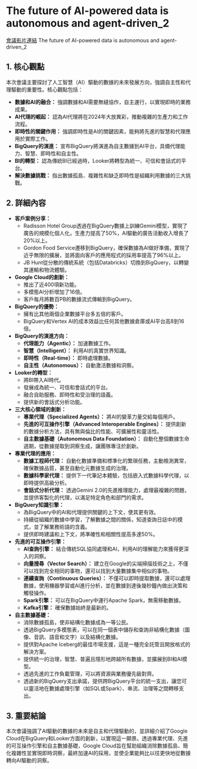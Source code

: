 # The future of AI-powered data is autonomous and agent-driven_2
[會議影片連結]()
The future of AI-powered data is autonomous and agent-driven_2

## 1. 核心觀點

本次會議主要探討了人工智慧（AI）驅動的數據的未來發展方向，強調自主性和代理驅動的重要性。核心觀點包括：

*   **數據和AI的融合：** 強調數據和AI需要無縫協作，自主運行，以實現即時的業務成果。
*   **AI代理的崛起：** 認為AI代理將在2024年大放異彩，推動複雜的生產力和工作流程。
*   **即時性的關鍵作用：** 強調即時性是AI的關鍵因素，能夠將先進的智慧和代理應用於實際工作。
*   **BigQuery的演進：** 宣布BigQuery將演進為自主數據到AI平台，具備代理能力、智慧、即時性和自主性。
*   **BI的轉型：** 認為傳統BI已經過時，Looker將轉型為統一、可信和會話式的平台。
*   **解決數據挑戰：** 指出數據孤島、複雜性和缺乏即時性是組織利用數據的三大挑戰。

## 2. 詳細內容

*   **客戶案例分享：**
    *   Radisson Hotel Group透過在BigQuery數據上訓練Gemini模型，實現了廣告的規模化個人化，生產力提高了50%，AI驅動的廣告活動收入增長了20%以上。
    *   Gordon Food Service遷移到BigQuery，確保數據為AI做好準備，實現了近乎無限的擴展，並將面向客戶的應用程式的採用率提高了96%以上。
    *   JB Hunt從分散的傳統系統（包括Databricks）切換到BigQuery，以轉變其運輸和物流體驗。
*   **Google Cloud的創新：**
    *   推出了近400項新功能。
    *   多模態AI分析增加了16倍。
    *   客戶每月將數百PB的數據流式傳輸到BigQuery。
*   **BigQuery的優勢：**
    *   擁有比其他兩個企業數據平台多五倍的客戶。
    *   BigQuery和Vertex AI的成本效益比任何其他數據倉庫或AI平台高8到16倍。
*   **BigQuery的演進方向：**
    *   **代理能力（Agentic）：** 加速數據工作。
    *   **智慧（Intelligent）：** 利用AI的真實世界知識。
    *   **即時性（Real-time）：** 即時處理數據。
    *   **自主性（Autonomous）：** 自動激活數據和洞察。
*   **Looker的轉型：**
    *   將BI帶入AI時代。
    *   發展成為統一、可信和會話式的平台。
    *   融合自助服務、即時性和受治理的語義。
    *   提供新的會話式分析功能。
*   **三大核心領域的創新：**
    *   **專業代理（Specialized Agents）：** 將AI的變革力量交給每個用戶。
    *   **先進的可互操作引擎（Advanced Interoperable Engines）：** 提供創新的數據分析方法，具有無與倫比的性能、可擴展性和靈活性。
    *   **自主數據基礎（Autonomous Data Foundation）：** 自動化整個數據生命週期，從數據提取到洞察生成，讓團隊專注於創新。
*   **專業代理的應用：**
    *   **數據工程師代理：** 自動化數據準備和標準化的繁瑣任務，主動檢測異常，確保數據品質，甚至自動化元數據生成的治理。
    *   **數據科學家代理：** 提供下一代筆記本體驗，包括嵌入式數據科學代理，以即時提供高級分析。
    *   **會話式分析代理：** 透過Gemini 2.0的先進推理能力，處理最複雜的問題，並提供客製化的代理，以滿足特定角色和部門的需求。
*   **BigQuery知識引擎：**
    *   為BigQuery中的AI和代理提供關鍵的上下文，使其更有效。
    *   持續從組織的數據中學習，了解數據之間的關係，知道查詢日誌中的模式，並了解業務術語的含義。
    *   提供即時建議和上下文，將準確性和相關性提高多達50%。
*   **先進的可互操作引擎：**
    *   **AI查詢引擎：** 結合傳統SQL協同處理和AI，利用AI的理解能力來獲得更深入的洞察。
    *   **向量搜尋（Vector Search）：** 建立在Google的尖端掃描技術之上，不僅可以找到完全相同的事物，還可以找到大量數據集中相似的事物。
    *   **連續查詢（Continuous Queries）：** 不僅可以即時提取數據，還可以處理數據，使用機器學習或AI進行分析，並在數據到達後幾秒鐘內做出決策和觸發操作。
    *   **Spark引擎：** 可以在BigQuery中運行Apache Spark，無需移動數據。
    *   **Kafka引擎：** 確保數據始終是最新的。
*   **自主數據基礎：**
    *   消除數據孤島，使非結構化數據成為一等公民。
    *   透過BigQuery多模態表，可以在同一個表中儲存和查詢非結構化數據（圖像、音訊、語音和文字）以及結構化數據。
    *   提供對Apache Iceberg的最佳市場支援，這是一種完全託管且開放格式的解決方案。
    *   提供統一的治理，智慧、普遍且隱形地跨越所有數據，並擴展到BI和AI模型。
    *   透過先進的工作負載管理，可以將資源與業務優先級對齊。
    *   透過新的BigQuery支出承諾，提供跨BigQuery平台的統一支出，讓您可以靈活地在數據處理引擎（如SQL或Spark）、串流、治理等之間轉移支出。

## 3. 重要結論

本次會議強調了AI驅動的數據的未來是自主和代理驅動的，並詳細介紹了Google Cloud在BigQuery和Looker方面的創新，以實現這一願景。透過專業代理、先進的可互操作引擎和自主數據基礎，Google Cloud旨在幫助組織消除數據孤島、簡化複雜性並實現即時洞察，最終加速AI的採用，並使企業能夠比以往更快地從數據轉向AI驅動的洞察。
